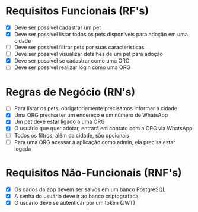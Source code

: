 <!-- FindAFriend API -->

# Requisitos Funcionais (RF's)

- [x] Deve ser possível cadastrar um pet
- [x] Deve ser possível listar todos os pets disponíveis para adoção em uma cidade
- [ ] Deve ser possível filtrar pets por suas características
- [ ] Deve ser possível visualizar detalhes de um pet para adoção
- [x] Deve ser possível se cadastrar como uma ORG
- [ ] Deve ser possível realizar login como uma ORG

# Regras de Negócio (RN's)

- [ ] Para listar os pets, obrigatoriamente precisamos informar a cidade
- [x] Uma ORG precisa ter um endereço e um número de WhatsApp
- [x] Um pet deve estar ligado a uma ORG
- [x] O usuário que quer adotar, entrará em contato com a ORG via WhatsApp
- [ ] Todos os filtros, além da cidade, são opcionais
- [ ] Para uma ORG acessar a aplicação como admin, ela precisa estar logada

# Requisitos Não-Funcionais (RNF's)

- [x] Os dados da app devem ser salvos em um banco PostgreSQL
- [x] A senha do usuário deve ir ao banco criptografada
- [x] O usuário deve se autenticar por um token (JWT)
